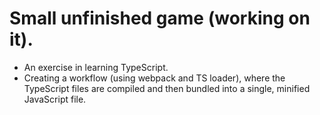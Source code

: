 # Small unfinished game (working on it).

- An exercise in learning TypeScript.
- Creating a workflow (using webpack and TS loader), where the TypeScript files are compiled and then bundled into a single, minified JavaScript file.

